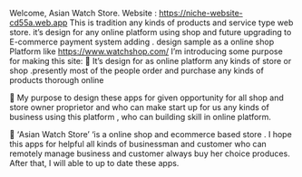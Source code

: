 Welcome, Asian Watch Store. Website : https://niche-website-cd55a.web.app This is tradition any kinds of products and service type web store.  it’s  design  for any online platform using shop and future upgrading to E-commerce payment system adding . design  sample as a online shop  Platform like https://www.watchshop.com/
I’m introducing some purpose for making this site:
	It’s design for as online platform any kinds of store or shop  .presently most of the people order and purchase any kinds of products thorough  online  

	My purpose to design these apps for given opportunity for all shop and store owner proprietor and who can make start up for us any kinds of business using this platform , who can building skill in online platform. 

	‘Asian Watch Store’ ‘is a online shop and ecommerce based store . I hope this apps for helpful all kinds of businessman and customer who can remotely manage  business and customer always buy her choice produces.  After that, I will able to up to date these apps.
